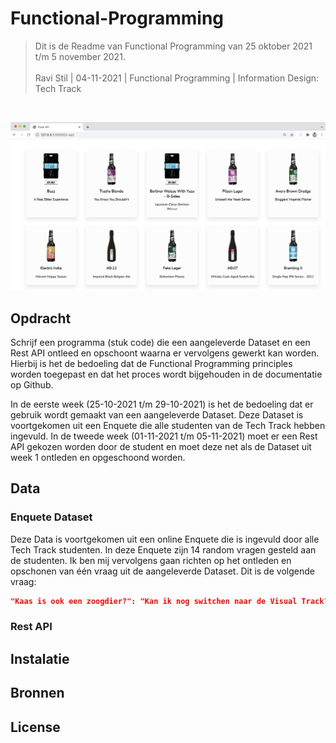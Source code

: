 # Functional-Programming
> Dit is de Readme van Functional Programming van 25 oktober 2021 t/m 5 november 2021. <br/><br/>
> Ravi Stil   |   04-11-2021   |   Functional Programming   |   Information Design: Tech Track

<br/>

![Intro Image](https://github.com/stilravi/Functional-Programming/blob/main/_wiki/00-overview.png)

## Opdracht
Schrijf een programma (stuk code) die een aangeleverde Dataset en een Rest API ontleed en opschoont waarna er vervolgens
gewerkt kan worden. Hierbij is het de bedoeling dat de Functional Programming principles worden toegepast en dat het proces
wordt bijgehouden in de documentatie op Github.

In de eerste week (25-10-2021 t/m 29-10-2021) is het de bedoeling dat er gebruik wordt gemaakt van een aangeleverde Dataset.
Deze Dataset is voortgekomen uit een Enquete die alle studenten van de Tech Track hebben ingevuld. In de tweede week 
(01-11-2021 t/m 05-11-2021) moet er een Rest API gekozen worden door de student en moet deze net als de Dataset uit week 1 ontleden en opgeschoond worden.

## Data

### Enquete Dataset
Deze Data is voortgekomen uit een online Enquete die is ingevuld door alle Tech Track studenten. In deze Enquete zijn 14 random 
vragen gesteld aan de studenten. Ik ben mij vervolgens gaan richten op het ontleden en opschonen van één vraag uit de aangeleverde Dataset. Dit is de volgende vraag:
```json
"Kaas is ook een zoogdier?": "Kan ik nog switchen naar de Visual Track?",
```

### Rest API

## Instalatie

## Bronnen

## License
